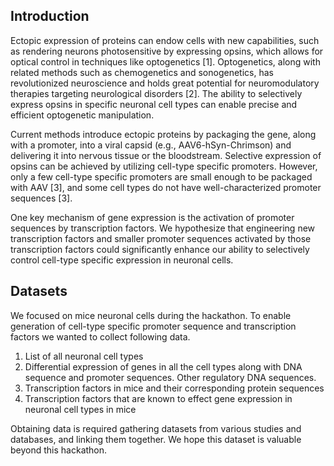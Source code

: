 ## Introduction

Ectopic expression of proteins can endow cells with new capabilities, such as rendering neurons photosensitive by expressing opsins, which allows for optical control in techniques like optogenetics [1]. Optogenetics, along with related methods such as chemogenetics and sonogenetics, has revolutionized neuroscience and holds great potential for neuromodulatory therapies targeting neurological disorders [2]. The ability to selectively express opsins in specific neuronal cell types can enable precise and efficient optogenetic manipulation.

Current methods introduce ectopic proteins by packaging the gene, along with a promoter, into a viral capsid (e.g., AAV6-hSyn-Chrimson) and delivering it into nervous tissue or the bloodstream. Selective expression of opsins can be achieved by utilizing cell-type specific promoters. However, only a few cell-type specific promoters are small enough to be packaged with AAV [3], and some cell types do not have well-characterized promoter sequences [3].

One key mechanism of gene expression is the activation of promoter sequences by transcription factors. We hypothesize that engineering new transcription factors and smaller promoter sequences activated by those transcription factors could significantly enhance our ability to selectively control cell-type specific expression in neuronal cells.

## Datasets

We focused on mice neuronal cells during the hackathon. To enable generation of cell-type specific promoter sequence and transcription factors we wanted to collect following data. 

1. List of all neuronal cell types
2. Differential expression of genes in all the cell types along with DNA sequence and promoter sequences. Other regulatory DNA sequences. 
3. Transcription factors in mice and their corresponding protein sequences
4. Transcription factors that are known to effect gene expression in neuronal cell types in mice

Obtaining data is required gathering datasets from various studies and databases, and linking them together. We hope this dataset is valuable beyond this hackathon.
